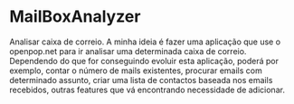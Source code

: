 # MailBoxAnalyzer
Analisar caixa de correio.
A minha ideia é fazer uma aplicação que use o openpop.net  para ir analisar uma determinada caixa de correio.
Dependendo do que for conseguindo evoluir esta aplicação, poderá por exemplo, contar o número de mails existentes, procurar emails com determinado assunto, criar uma lista de contactos baseada nos emails recebidos, outras features que vá encontrando necessidade de adicionar.
